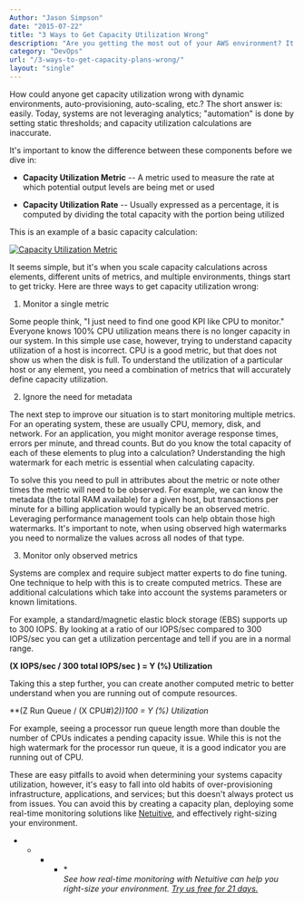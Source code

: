 ```yaml
---
Author: "Jason Simpson"
date: "2015-07-22"
title: "3 Ways to Get Capacity Utilization Wrong"
description: "Are you getting the most out of your AWS environment? It's easy to get capacity utilization wrong! Here are three common mistakes to avoid."
category: "DevOps"
url: "/3-ways-to-get-capacity-plans-wrong/"
layout: "single"
---
```

How could anyone get capacity utilization wrong with dynamic environments, auto-provisioning, auto-scaling, etc.?  The short answer is: easily. Today, systems are not leveraging analytics; "automation" is done by setting static thresholds; and capacity utilization calculations are inaccurate.

It's important to know the difference between these components before we dive in:

-   **Capacity Utilization Metric** -- A metric used to measure the rate at which potential output levels are being met or used

-   **Capacity Utilization Rate** -- Usually expressed as a percentage, it is computed by dividing the total capacity with the portion being utilized

This is an example of a basic capacity calculation:

[![Capacity Utilization Metric](https://www.metricly.com/wp-content/uploads/2016/03/Capacity_Utilization_Example1.png)](https://www.metricly.com/wp-content/uploads/2016/03/Capacity_Utilization_Example1.png)

It seems simple, but it's when you scale capacity calculations across elements, different units of metrics, and multiple environments, things start to get tricky.  Here are three ways to get capacity utilization wrong:

1) Monitor a single metric

Some people think, "I just need to find one good KPI like CPU to monitor."  Everyone knows 100% CPU utilization means there is no longer capacity in our system. In this simple use case, however, trying to understand capacity utilization of a host is incorrect. CPU is a good metric, but that does not show us when the disk is full.  To understand the utilization of a particular host or any element, you need a combination of metrics that will accurately define capacity utilization.

2) Ignore the need for metadata

The next step to improve our situation is to start monitoring multiple metrics.  For an operating system, these are usually CPU, memory, disk, and network.  For an application, you might monitor average response times, errors per minute, and thread counts.  But do you know the total capacity of each of these elements to plug into a calculation?  Understanding the high watermark for each metric is essential when calculating capacity.

To solve this you need to pull in attributes about the metric or note other times the metric will need to be observed.  For example, we can know the metadata (the total RAM available) for a given host, but transactions per minute for a billing application would typically be an observed metric. Leveraging performance management tools can help obtain those high watermarks.  It's important to note, when using observed high watermarks you need to normalize the values across all nodes of that type.

3) Monitor only observed metrics

Systems are complex and require subject matter experts to do fine tuning. One technique to help with this is to create computed metrics. These are additional calculations which take into account the systems parameters or known limitations.

For example, a standard/magnetic elastic block storage (EBS) supports up to 300 IOPS.  By looking at a ratio of our IOPS/sec compared to 300 IOPS/sec you can get a utilization percentage and tell if you are in a normal range.

**(X IOPS/sec / 300 total IOPS/sec ) = Y (%) Utilization**

Taking this a step further, you can create another computed metric to better understand when you are running out of compute resources.

**(Z Run Queue / (X CPU#)*2))*100 = Y (%) Utilization**

For example, seeing a processor run queue length more than double the number of CPUs indicates a pending capacity issue. While this is not the high watermark for the processor run queue, it is a good indicator you are running out of CPU.

These are easy pitfalls to avoid when determining your systems capacity utilization, however, it's easy to fall into old habits of over-provisioning infrastructure, applications, and services; but this doesn't always protect us from issues. You can avoid this by creating a capacity plan, deploying some real-time monitoring solutions like [Netuitive](https://www.metricly.com/), and effectively right-sizing your environment.

* * * * *\
*See how real-time monitoring with Netuitive can help you right-size your environment. [Try us free for 21 days.](https://www.metricly.com/signup)*
